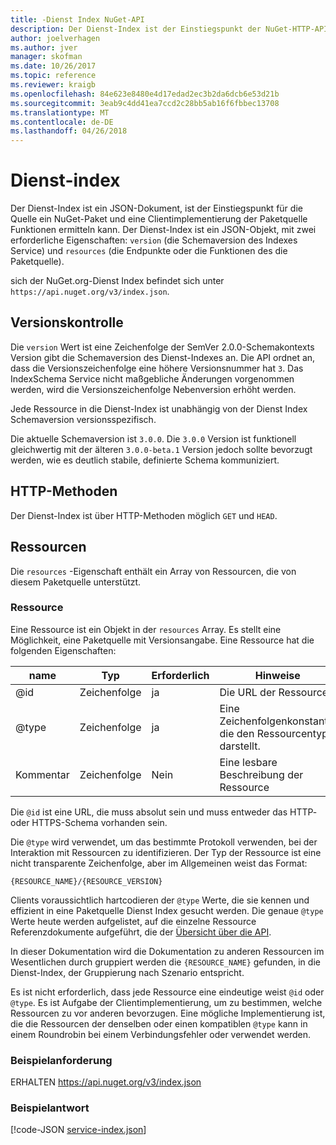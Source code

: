 ```yaml
---
title: -Dienst Index NuGet-API
description: Der Dienst-Index ist der Einstiegspunkt der NuGet-HTTP-API und listet die Funktionen des Servers.
author: joelverhagen
ms.author: jver
manager: skofman
ms.date: 10/26/2017
ms.topic: reference
ms.reviewer: kraigb
ms.openlocfilehash: 84e623e8480e4d17edad2ec3b2da6dcb6e53d21b
ms.sourcegitcommit: 3eab9c4dd41ea7ccd2c28bb5ab16f6fbbec13708
ms.translationtype: MT
ms.contentlocale: de-DE
ms.lasthandoff: 04/26/2018
---
```

# <a name="service-index"></a>Dienst-index

Der Dienst-Index ist ein JSON-Dokument, ist der Einstiegspunkt für die Quelle ein NuGet-Paket und eine Clientimplementierung der Paketquelle Funktionen ermitteln kann. Der Dienst-Index ist ein JSON-Objekt, mit zwei erforderliche Eigenschaften: `version` (die Schemaversion des Indexes Service) und `resources` (die Endpunkte oder die Funktionen des die Paketquelle).

sich der NuGet.org-Dienst Index befindet sich unter `https://api.nuget.org/v3/index.json`.

## <a name="versioning"></a>Versionskontrolle

Die `version` Wert ist eine Zeichenfolge der SemVer 2.0.0-Schemakontexts Version gibt die Schemaversion des Dienst-Indexes an. Die API ordnet an, dass die Versionszeichenfolge eine höhere Versionsnummer hat `3`. Das IndexSchema Service nicht maßgebliche Änderungen vorgenommen werden, wird die Versionszeichenfolge Nebenversion erhöht werden.

Jede Ressource in die Dienst-Index ist unabhängig von der Dienst Index Schemaversion versionsspezifisch.

Die aktuelle Schemaversion ist `3.0.0`. Die `3.0.0` Version ist funktionell gleichwertig mit der älteren `3.0.0-beta.1` Version jedoch sollte bevorzugt werden, wie es deutlich stabile, definierte Schema kommuniziert.

## <a name="http-methods"></a>HTTP-Methoden

Der Dienst-Index ist über HTTP-Methoden möglich `GET` und `HEAD`.

## <a name="resources"></a>Ressourcen

Die `resources` -Eigenschaft enthält ein Array von Ressourcen, die von diesem Paketquelle unterstützt.

### <a name="resource"></a>Ressource

Eine Ressource ist ein Objekt in der `resources` Array. Es stellt eine Möglichkeit, eine Paketquelle mit Versionsangabe. Eine Ressource hat die folgenden Eigenschaften:

name          | Typ   | Erforderlich | Hinweise
------------- | ------ | -------- | -----
@id           | Zeichenfolge | ja      | Die URL der Ressource
@type         | Zeichenfolge | ja      | Eine Zeichenfolgenkonstante, die den Ressourcentyp darstellt.
Kommentar       | Zeichenfolge | Nein       | Eine lesbare Beschreibung der Ressource

Die `@id` ist eine URL, die muss absolut sein und muss entweder das HTTP- oder HTTPS-Schema vorhanden sein.

Die `@type` wird verwendet, um das bestimmte Protokoll verwenden, bei der Interaktion mit Ressourcen zu identifizieren. Der Typ der Ressource ist eine nicht transparente Zeichenfolge, aber im Allgemeinen weist das Format:

    {RESOURCE_NAME}/{RESOURCE_VERSION}

Clients voraussichtlich hartcodieren der `@type` Werte, die sie kennen und effizient in eine Paketquelle Dienst Index gesucht werden. Die genaue `@type` Werte heute werden aufgelistet, auf die einzelne Ressource Referenzdokumente aufgeführt, die der [Übersicht über die API](overview.md#resources-and-schema).

In dieser Dokumentation wird die Dokumentation zu anderen Ressourcen im Wesentlichen durch gruppiert werden die `{RESOURCE_NAME}` gefunden, in die Dienst-Index, der Gruppierung nach Szenario entspricht. 

Es ist nicht erforderlich, dass jede Ressource eine eindeutige weist `@id` oder `@type`. Es ist Aufgabe der Clientimplementierung, um zu bestimmen, welche Ressourcen zu vor anderen bevorzugen. Eine mögliche Implementierung ist, die die Ressourcen der denselben oder einen kompatiblen `@type` kann in einem Roundrobin bei einem Verbindungsfehler oder verwendet werden.

### <a name="sample-request"></a>Beispielanforderung

ERHALTEN https://api.nuget.org/v3/index.json

### <a name="sample-response"></a>Beispielantwort

[!code-JSON [service-index.json](./_data/service-index.json)]
